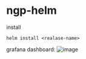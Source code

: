 # ngp-helm
install
```
helm install <realase-name>
```
grafana dashboard:
![image](https://user-images.githubusercontent.com/34095929/122376529-e75d4880-cf6c-11eb-99cb-6114eb032474.png)
